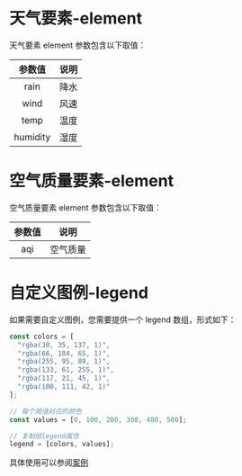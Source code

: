 # 天气要素-element

天气要素 element 参数包含以下取值：

|  参数值  | 说明 |
| :------: | :--: |
|   rain   | 降水 |
|   wind   | 风速 |
|   temp   | 温度 |
| humidity | 湿度 |

# 空气质量要素-element

空气质量要素 element 参数包含以下取值：

| 参数值 |   说明   |
| :----: | :------: |
|  aqi   | 空气质量 |

# 自定义图例-legend

如果需要自定义图例，您需要提供一个 legend 数组，形式如下：

```js
const colors = [
  "rgba(30, 35, 137, 1)",
  "rgba(66, 184, 65, 1)",
  "rgba(255, 95, 89, 1)",
  "rgba(133, 61, 255, 1)",
  "rgba(117, 21, 45, 1)",
  "rgba(100, 111, 42, 1)"
];

// 每个阈值对应的颜色
const values = [0, 100, 200, 300, 400, 500];

// 复制给legend属性
legend = [colors, values];
```

具体使用可以参阅[案例](https://seniverse.github.io/seniverse-map-demos/example/amap/custom.html)
